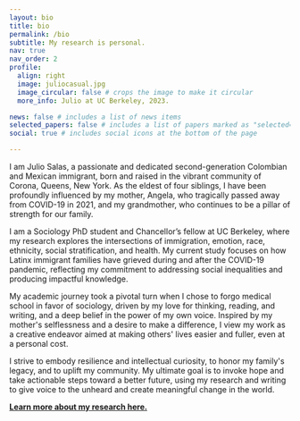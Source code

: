 ```yaml
---
layout: bio
title: bio
permalink: /bio
subtitle: My research is personal.
nav: true
nav_order: 2
profile:
  align: right
  image: juliocasual.jpg
  image_circular: false # crops the image to make it circular
  more_info: Julio at UC Berkeley, 2023.

news: false # includes a list of news items
selected_papers: false # includes a list of papers marked as "selected={true}"
social: true # includes social icons at the bottom of the page

---
```


I am Julio Salas, a passionate and dedicated second-generation Colombian and Mexican immigrant, born and raised in the vibrant community of Corona, Queens, New York. As the eldest of four siblings, I have been profoundly influenced by my mother, Angela, who tragically passed away from COVID-19 in 2021, and my grandmother, who continues to be a pillar of strength for our family.

I am a Sociology PhD student and Chancellor’s fellow at UC Berkeley, where my research explores the intersections of immigration, emotion, race, ethnicity, social stratification, and health. My current study focuses on how Latinx immigrant families have grieved during and after the COVID-19 pandemic, reflecting my commitment to addressing social inequalities and producing impactful knowledge.

My academic journey took a pivotal turn when I chose to forgo medical school in favor of sociology, driven by my love for thinking, reading, and writing, and a deep belief in the power of my own voice. Inspired by my mother's selflessness and a desire to make a difference, I view my work as a creative endeavor aimed at making others' lives easier and fuller, even at a personal cost.

I strive to embody resilience and intellectual curiosity, to honor my family's legacy, and to uplift my community. My ultimate goal is to invoke hope and take actionable steps toward a better future, using my research and writing to give voice to the unheard and create meaningful change in the world.

[**Learn more about my research here.**](https://julio.relevant-research.com/research)


